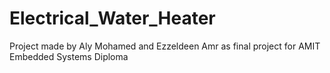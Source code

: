 # Electrical_Water_Heater
Project made by Aly Mohamed and Ezzeldeen Amr as final project for AMIT Embedded Systems Diploma

